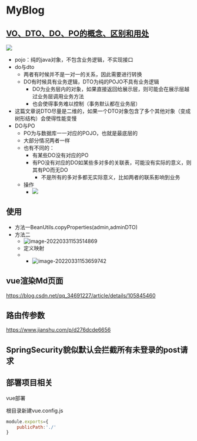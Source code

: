 # MyBlog

## [VO、DTO、DO、PO的概念、区别和用处](https://blog.csdn.net/zjrbiancheng/article/details/6253232)

![](https://home.innky.xyz:25566/images/202203132049029.png)

+ pojo：纯的java对象，不包含业务逻辑，不实现接口
+ do与dto
  + 两者有时候并不是一对一的关系，因此需要进行转换
  + DO有时候具有业务逻辑，DTO为纯的POJO不具有业务逻辑
    + DO为业务层内的对象，如果直接返回给展示层，则可能会在展示层越过业务层调用业务方法
    + 也会使得事务难以控制（事务默认都在业务层）
+ 这篇文章说DTO尽量是二维的，如果一个DTO对象包含了多个其他对象（变成树形结构）会使得性能变慢
+ DO与PO
  + PO为与数据库一一对应的POJO，也就是最底层的
  + 大部分情况两者一样
  + 也有不同的：
    + 有某些DO没有对应的PO
    + 有PO没有对应的DO如某些多对多的关联表，可能没有实际的意义，则其有PO而无DO
      + 不是所有的多对多都无实际意义，比如两者的联系影响到业务
  + 操作
    + ![](https://home.innky.xyz:25566/images/202203132119217.png)

## 使用

+ 方法一BeanUtils.copyProperties(admin,adminDTO)
+ 方法二
  + ![image-20220331153514869](https://home.innky.xyz:25566/images/image-20220331153514869.png)
  + 定义映射
  +  
    + ![image-20220331153659742](https://home.innky.xyz:25566/images/image-20220331153659742.png)

## vue渲染Md页面

https://blog.csdn.net/qq_34691227/article/details/105845460

## 路由传参数

https://www.jianshu.com/p/d276dcde6656

## SpringSecurity貌似默认会拦截所有未登录的post请求

## 部署项目相关

vue部署

根目录新建vue.config.js

```js
module.exports={
    publicPath:'./'
}
```